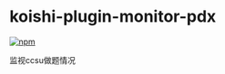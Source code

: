 # koishi-plugin-monitor-pdx

[![npm](https://img.shields.io/npm/v/koishi-plugin-monitor-pdx?style=flat-square)](https://www.npmjs.com/package/koishi-plugin-monitor-pdx)

监视ccsu做题情况
